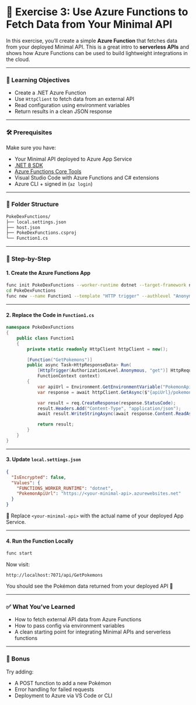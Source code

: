 # 🧪 Exercise 3: Use Azure Functions to Fetch Data from Your Minimal API

In this exercise, you’ll create a simple **Azure Function** that fetches data from your deployed Minimal API. This is a great intro to **serverless APIs** and shows how Azure Functions can be used to build lightweight integrations in the cloud.

---

### 🎯 Learning Objectives

- Create a .NET Azure Function
- Use `HttpClient` to fetch data from an external API
- Read configuration using environment variables
- Return results in a clean JSON response

---

### 🛠 Prerequisites

Make sure you have:

- Your Minimal API deployed to Azure App Service  
- [.NET 8 SDK](https://dotnet.microsoft.com/en-us/download)
- [Azure Functions Core Tools](https://learn.microsoft.com/en-us/azure/azure-functions/functions-run-local)
- Visual Studio Code with Azure Functions and C# extensions
- Azure CLI + signed in (`az login`)

---

### 📁 Folder Structure

```bash
PokeDexFunctions/
├── local.settings.json
├── host.json
├── PokeDexFunctions.csproj
└── Function1.cs
```

---

### 🚀 Step-by-Step

#### 1. Create the Azure Functions App

```bash
func init PokeDexFunctions --worker-runtime dotnet --target-framework net8.0
cd PokeDexFunctions
func new --name Function1 --template "HTTP trigger" --authlevel "Anonymous"
```

---

#### 2. Replace the Code in `Function1.cs`

```csharp
namespace PokeDexFunctions
{
    public class Function1
    {
        private static readonly HttpClient httpClient = new();

        [Function("GetPokemons")]
        public async Task<HttpResponseData> Run(
            [HttpTrigger(AuthorizationLevel.Anonymous, "get")] HttpRequestData req,
            FunctionContext context)
        {
            var apiUrl = Environment.GetEnvironmentVariable("PokemonApiUrl");
            var response = await httpClient.GetAsync($"{apiUrl}/pokemons");

            var result = req.CreateResponse(response.StatusCode);
            result.Headers.Add("Content-Type", "application/json");
            await result.WriteStringAsync(await response.Content.ReadAsStringAsync());

            return result;
        }
    }
}
```

---

#### 3. Update `local.settings.json`

```json
{
  "IsEncrypted": false,
  "Values": {
    "FUNCTIONS_WORKER_RUNTIME": "dotnet",
    "PokemonApiUrl": "https://<your-minimal-api>.azurewebsites.net"
  }
}
```

📝 Replace `<your-minimal-api>` with the actual name of your deployed App Service.

---

#### 4. Run the Function Locally

```bash
func start
```

Now visit:
```
http://localhost:7071/api/GetPokemons
```

You should see the Pokémon data returned from your deployed API 🎉

---

### ✅ What You’ve Learned

- How to fetch external API data from Azure Functions
- How to pass config via environment variables
- A clean starting point for integrating Minimal APIs and serverless functions

---

### 🚀 Bonus

Try adding:
- A POST function to add a new Pokémon
- Error handling for failed requests
- Deployment to Azure via VS Code or CLI
